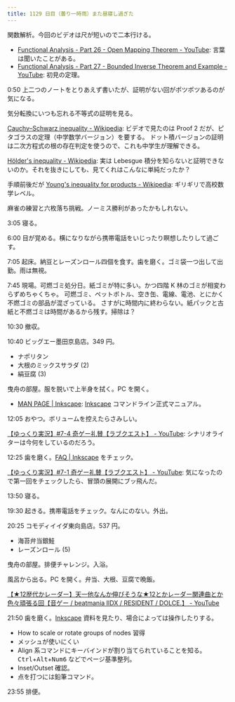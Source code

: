 ```yaml
---
title: 1129 日目（曇り一時雨）また昼寝し過ぎた
---
```


関数解析。今回のビデオは尺が短いので二本行ける。

* [Functional Analysis - Part 26 - Open Mapping Theorem - YouTube](https://www.youtube.com/watch?v=o0vAbQFZnIo&list=PLBh2i93oe2qsGKDOsuVVw-OCAfprrnGfr&index=26):
  言葉は聞いたことがある。
* [Functional Analysis - Part 27 - Bounded Inverse Theorem and Example - YouTube](https://www.youtube.com/watch?v=cXwEXs-N9eQ&list=PLBh2i93oe2qsGKDOsuVVw-OCAfprrnGfr&index=27):
  初見の定理。

0:50 上二つのノートをとりあえず書いたが、証明がない回がポツポツあるのが気になる。

気分転換にいつも忘れる不等式の証明を見る。

[Cauchy–Schwarz inequality - Wikipedia](https://en.wikipedia.org/wiki/Cauchy%E2%80%93Schwarz_inequality):
ビデオで見たのは Proof 2 だが、ピタゴラスの定理（中学数学バージョン）を要する。
ドット積バージョンの証明は二次方程式の根の存在判定を使うので、これも中学生が理解できる。

[Hölder's inequality - Wikipedia](https://en.wikipedia.org/wiki/H%C3%B6lder%27s_inequality):
実は Lebesgue 積分を知らないと証明できないのか。それを抜きにしても、見てくれはこんなに単純だったか？

手順前後だが [Young's inequality for products - Wikipedia](https://en.wikipedia.org/wiki/Young%27s_inequality_for_products):
ギリギリで高校数学レベル。

麻雀の練習と六枚落ち挑戦。ノーミス勝利があったかもしれない。

3:05 寝る。

6:00 目が覚める。横になりながら携帯電話をいじったり瞑想したりして過ごす。

7:05 起床。納豆とレーズンロール四個を食す。歯を磨く。ゴミ袋一つ出して出勤。雨は無視。

7:45 現場。可燃ゴミ処分日。紙ゴミが特に多い。かつ四階 K 林のゴミが相変わらずめちゃくちゃ。
可燃ゴミ、ペットボトル、空き缶、電線、電池、とにかく不燃ゴミの部品が混ざっている。
さすがに時間内に終わらない。紙パックと古紙と不燃ゴミは時間があるから残す。掃除は？

10:30 撤収。

10:40 ビッグエー墨田京島店。349 円。

* ナポリタン
* 大根のミックスサラダ (2)
* 絹豆腐 (3)

曳舟の部屋。服を脱いで上半身を拭く。PC を開く。

* [MAN PAGE &#x7c; Inkscape](https://inkscape.org/doc/inkscape-man.html):
  [Inkscape] コマンドライン正式マニュアル。

12:05 おやつ。ボリュームを控えたらさみしい。

[【ゆっくり実況】#7-4 奇ゲー礼賛【ラブクエスト】 - YouTube](https://www.youtube.com/watch?v=LbFdogNUUpM):
シナリオライターは今何をしているのだろう。

12:25 歯を磨く。[FAQ &#x7c; Inkscape](https://inkscape.org/learn/faq/) をチェック。

[【ゆっくり実況】#7-1 奇ゲー礼賛【ラブクエスト】 - YouTube](https://www.youtube.com/watch?v=ujKaGQfIYxw):
気になったので第一回をチェックしたら、冒頭の展開にブッ飛んだ。

13:50 寝る。

19:30 起きる。携帯電話をチェック。なんにのない。外出。

20:25 コモディイイダ東向島店。537 円。

* 海苔弁当銀鮭
* レーズンロール (5)

曳舟の部屋。排便チャレンジ。入浴。

風呂から出る。PC を開く。弁当、大根、豆腐で晩飯。

[【★12歴代かレーダー】天一他なんか伸びそうな★12とかレーダー関連曲とか色々頑張る回【音ゲー / beatmania IIDX / RESIDENT / DOLCE.】 - YouTube](https://www.youtube.com/watch?v=Y4RtFyj_plk)

21:50 歯を磨く。[Inkscape] 資料を見たり、場合によっては操作したりする。

* How to scale or rotate groups of nodes 習得
* メッシュが使いにくい
* Align 系コマンドにキーバインドが割り当てられていることを知る。
  <kbd>Ctrl</kbd>+<kbd>Alt</kbd>+<kbd>Num6</kbd> などでページ基準整列。
* Inset/Outset 確認。
* 点を打つには鉛筆コマンド。

23:55 排便。

[Inkscape]: <https://inkscape.org/>
